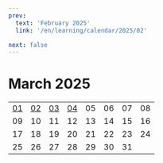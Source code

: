 ```yaml
---
prev:
  text: 'February 2025'
  link: '/en/learning/calendar/2025/02'

next: false
---
```


# March 2025

<table class="calendar">
	<tr>
		<td><a href=/en/learning/prob/2025/03/01>01</a><br><Badge type="tip" text="Def"/></td>
		<td><a href=/en/learning/prob/2025/03/02>02</a><br><Badge type="danger" text="Bid"/></td>
		<td><a href=/en/learning/prob/2025/03/03>03</a><br><Badge type="warning" text="Play"/></td>
		<td><a href=/en/learning/prob/2025/03/04>04</a><br><Badge type="tip" text="Def"/></td>
		<td>05</td>
		<td>06</td>
		<td>07</td>
		<td>08</td>
	</tr>
	<tr>
		<td>09</td>
		<td>10</td>
		<td>11</td>
		<td>12</td>
		<td>13</td>
		<td>14</td>
		<td>15</td>
		<td>16</td>
	</tr>
	<tr>
		<td>17</td>
		<td>18</td>
		<td>19</td>
		<td>20</td>
		<td>21</td>
		<td>22</td>
		<td>23</td>
		<td>24</td>
	</tr>
    <tr>
        <td>25</td>
		<td>26</td>
		<td>27</td>
		<td>28</td>
		<td>29</td>
		<td>30</td>
		<td>31</td>
		<td></td>
	</tr>
</table>

<Badge type="info" text="Learning &uarr;"/> [<Badge type="tip" text="Practice ->"/>](/en/practice/calendar/2025/03)